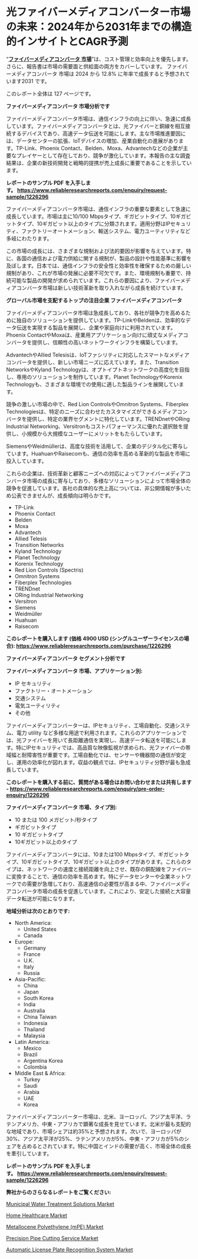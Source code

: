 <p><h1>光ファイバーメディアコンバーター市場の未来：2024年から2031年までの構造的インサイトとCAGR予測</h1></p><p>&ldquo;<strong><a href="https://www.reliableresearchreports.com/fiber-media-converters-r1226296?utm_campaign=107&utm_medium=9&utm_source=Github&utm_content=ia&utm_term=07122024&utm_id=fiber-media-converters">ファイバーメディアコンバータ 市場</a></strong>&rdquo;は、コスト管理と効率向上を優先します。 さらに、報告書は市場の需要面と供給面の両方をカバーしています。 ファイバーメディアコンバータ 市場は 2024 から 12.8% に年率で成長すると予想されています2031 です。</p>
<p>このレポート全体は 127 ページです。</p>
<p><strong>ファイバーメディアコンバータ 市場分析です</strong></p>
<p><p>ファイバーメディアコンバータ市場は、通信インフラの向上に伴い、急速に成長しています。ファイバーメディアコンバータとは、光ファイバーと銅線を相互接続するデバイスであり、高速データ伝送を可能にします。主な市場推進要因には、データセンターの拡張、IoTデバイスの増加、産業自動化の進展があります。TP-Link、Phoenix Contact、Belden、Moxa、Advantechなどの企業が主要なプレイヤーとして存在しており、競争が激化しています。本報告の主な調査結果は、企業の新技術開発と戦略的提携が売上成長に重要であることを示しています。</p></p>
<p><strong>レポートのサンプル PDF を入手します。&nbsp;<a href="https://www.reliableresearchreports.com/enquiry/request-sample/1226296?utm_campaign=107&utm_medium=9&utm_source=Github&utm_content=ia&utm_term=07122024&utm_id=fiber-media-converters">https://www.reliableresearchreports.com/enquiry/request-sample/1226296</a></strong></p>
<p><p>ファイバーメディアコンバータ市場は、通信インフラの重要な要素として急速に成長しています。市場は主に10/100 Mbpsタイプ、ギガビットタイプ、10ギガビットタイプ、10ギガビット以上のタイプに分類されます。適用分野はIPセキュリティ、ファクトリーオートメーション、輸送システム、電力ユーティリティなど多岐にわたります。</p><p>この市場の成長には、さまざまな規制および法的要因が影響を与えています。特に、各国の通信および電力供給に関する規制が、製品の設計や性能基準に影響を及ぼします。日本では、通信インフラの安全性と効率性を確保するための厳しい規制があり、これが市場の発展に必要不可欠です。また、環境規制も重要で、持続可能な製品の開発が求められています。これらの要因により、ファイバーメディアコンバータ市場は新しい技術革新を取り入れながら成長を続けています。</p></p>
<p><strong>グローバル市場を支配するトップの注目企業 ファイバーメディアコンバータ</strong></p>
<p><p>ファイバーメディアコンバータ市場は急成長しており、各社が競争力を高めるために独自のソリューションを提供しています。TP-LinkやBeldenは、効率的なデータ伝送を実現する製品を展開し、企業や家庭向けに利用されています。Phoenix ContactやMoxaは、産業用アプリケーション向けに頑丈なメディアコンバータを提供し、信頼性の高いネットワークインフラを構築しています。</p><p>AdvantechやAllied Telesisは、IoTファシリティに対応したスマートなメディアコンバータを提供し、新しい市場ニーズに応えています。また、Transition NetworksやKyland Technologyは、オプトイプトネットワークの高度化を目指し、専用のソリューションを制作しています。Planet TechnologyやKorenix Technologyも、さまざまな環境での使用に適した製品ラインを展開しています。</p><p>競争の激しい市場の中で、Red Lion ControlsやOmnitron Systems、Fiberplex Technologiesは、特定のニーズに合わせたカスタマイズができるメディアコンバータを提供し、特定の業界セグメントに特化しています。TRENDnetやORing Industrial Networking、Versitronもコストパフォーマンスに優れた選択肢を提供し、小規模から大規模なユーザーにメリットをもたらしています。</p><p>SiemensやWeidmüllerは、高度な技術を活用して、企業のデジタル化に寄与しています。HuahuanやRaisecomも、通信の効率を高める革新的な製品を市場に投入しています。</p><p>これらの企業は、技術革新と顧客ニーズへの対応によってファイバーメディアコンバータ市場の成長に寄与しており、多様なソリューションによって市場全体の競争を促進しています。各社の具体的な売上高については、非公開情報が多いため公表できませんが、成長傾向は明らかです。</p></p>
<p><ul><li>TP-Link</li><li>Phoenix Contact</li><li>Belden</li><li>Moxa</li><li>Advantech</li><li>Allied Telesis</li><li>Transition Networks</li><li>Kyland Technology</li><li>Planet Technology</li><li>Korenix Technology</li><li>Red Lion Controls (Spectris)</li><li>Omnitron Systems</li><li>Fiberplex Technologies</li><li>TRENDnet</li><li>ORing Industrial Networking</li><li>Versitron</li><li>Siemens</li><li>Weidmüller</li><li>Huahuan</li><li>Raisecom</li></ul></p>
<p><strong>このレポートを購入します (価格 4900 USD (シングルユーザーライセンスの場合):&nbsp;<a href="https://www.reliableresearchreports.com/purchase/1226296?utm_campaign=107&utm_medium=9&utm_source=Github&utm_content=ia&utm_term=07122024&utm_id=fiber-media-converters">https://www.reliableresearchreports.com/purchase/1226296</a></strong></p>
<p><strong>ファイバーメディアコンバータ セグメント分析です</strong></p>
<p><strong>ファイバーメディアコンバータ 市場、アプリケーション別:</strong></p>
<p><ul><li>IP セキュリティ</li><li>ファクトリー・オートメーション</li><li>交通システム</li><li>電気ユーティリティ</li><li>その他</li></ul></p>
<p><p>ファイバーメディアコンバーターは、IPセキュリティ、工場自動化、交通システム、電力 utility など多様な用途で利用されます。これらのアプリケーションでは、光ファイバーを用いて長距離通信を実現し、高速データ転送を可能にします。特にIPセキュリティでは、高品質な映像監視が求められ、光ファイバーの帯域幅と耐障害性が重要です。工場自動化では、センサーや機器間の通信が安定し、運用の効率化が図れます。収益の観点では、IPセキュリティ分野が最も急成長しています。</p></p>
<p><strong>このレポートを購入する前に、質問がある場合はお問い合わせまたは共有します - <a href="https://www.reliableresearchreports.com/enquiry/pre-order-enquiry/1226296?utm_campaign=107&utm_medium=9&utm_source=Github&utm_content=ia&utm_term=07122024&utm_id=fiber-media-converters">https://www.reliableresearchreports.com/enquiry/pre-order-enquiry/1226296</a></strong></p>
<p><strong>ファイバーメディアコンバータ 市場、タイプ別:</strong></p>
<p><ul><li>10 または 100 メガビット/秒タイプ</li><li>ギガビットタイプ</li><li>10 ギガビットタイプ</li><li>10ギガビット以上のタイプ</li></ul></p>
<p><p>ファイバーメディアコンバータには、10または100 Mbpsタイプ、ギガビットタイプ、10ギガビットタイプ、10ギガビット以上のタイプがあります。これらのタイプは、ネットワークの速度と接続距離を向上させ、既存の銅配線をファイバーに変換することで、通信の効率を高めます。特にデータセンターや企業ネットワークでの需要が急増しており、高速通信の必要性が高まる中、ファイバーメディアコンバータ市場の成長を促進しています。これにより、安定した接続と大容量データ転送が可能になります。</p></p>
<p><strong>地域分析は次のとおりです:</strong></p>
<p><ul>
    <li>
        North America:
        <ul>
            <li>United States</li>
            <li>Canada</li>
        </ul>
    </li>
    <li>
        Europe:
        <ul>
            <li>Germany</li>
            <li>France</li>
            <li>U.K.</li>
            <li>Italy</li>
            <li>Russia</li>
        </ul>
    </li>
    <li>
        Asia-Pacific:
        <ul>
            <li>China</li>
            <li>Japan</li>
            <li>South Korea</li>
            <li>India</li>
            <li>Australia</li>
            <li>China Taiwan</li>
            <li>Indonesia</li>
            <li>Thailand</li>
            <li>Malaysia</li>
        </ul>
    </li>
    <li>
        Latin America:
        <ul>
            <li>Mexico</li>
            <li>Brazil</li>
            <li>Argentina Korea</li>
            <li>Colombia</li>
        </ul>
    </li>
    <li>
        Middle East & Africa:
        <ul>
            <li>Turkey</li>
            <li>Saudi</li>
            <li>Arabia</li>
            <li>UAE</li>
            <li>Korea</li>
        </ul>
    </li>
    </ul></p>
<p><p>ファイバーメディアコンバーター市場は、北米、ヨーロッパ、アジア太平洋、ラテンアメリカ、中東・アフリカで顕著な成長を見せています。北米が最も支配的な地域であり、市場シェアは約35%と予想されます。次いで、ヨーロッパが30%、アジア太平洋が25%、ラテンアメリカが5%、中東・アフリカが5%のシェアを占めるとされています。特に中国とインドの需要が高く、市場全体の成長を牽引しています。</p></p>
<p><strong>レポートのサンプル PDF を入手します。&nbsp;<a href="https://www.reliableresearchreports.com/enquiry/request-sample/1226296?utm_campaign=107&utm_medium=9&utm_source=Github&utm_content=ia&utm_term=07122024&utm_id=fiber-media-converters">https://www.reliableresearchreports.com/enquiry/request-sample/1226296</a></strong></p>
<p><strong>弊社からのさらなるレポートをご覧ください:</strong></p>
<p><p><a href="https://www.linkedin.com/pulse/municipal-water-treatment-solutions-value-chain-analysis-qtm0f?utm_campaign=107&utm_medium=9&utm_source=Github&utm_content=ia&utm_term=07122024&utm_id=fiber-media-converters">Municipal Water Treatment Solutions Market</a></p><p><a href="https://github.com/joannesouthgate/Market-Research-Report-List-5/blob/main/home-healthcare-market.md?utm_campaign=107&utm_medium=9&utm_source=Github&utm_content=ia&utm_term=07122024&utm_id=fiber-media-converters">Home Healthcare Market</a></p><p><a href="https://github.com/DianaWilson796/Market-Research-Report-List-1/blob/main/metallocene-polyethylene-mpe-market.md?utm_campaign=107&utm_medium=9&utm_source=Github&utm_content=ia&utm_term=07122024&utm_id=fiber-media-converters">Metallocene Polyethylene (mPE) Market</a></p><p><a href="https://issuu.com/reportprime-2/docs/precision-pipe-cutting-service-market-size-2030.pp?utm_campaign=107&utm_medium=9&utm_source=Github&utm_content=ia&utm_term=07122024&utm_id=fiber-media-converters">Precision Pipe Cutting Service Market</a></p><p><a href="https://www.linkedin.com/pulse/future-assessment-forecast-global-automatic-license-plate-unige?utm_campaign=107&utm_medium=9&utm_source=Github&utm_content=ia&utm_term=07122024&utm_id=fiber-media-converters">Automatic License Plate Recognition System Market</a></p></p>